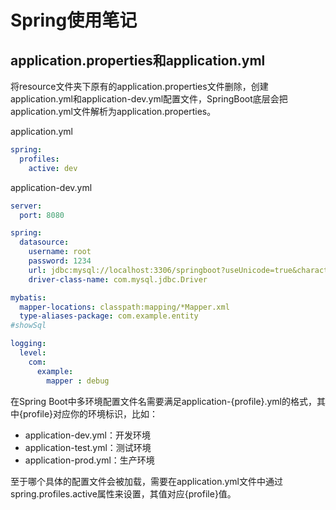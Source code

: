 # Spring使用笔记

## application.properties和application.yml

将resource文件夹下原有的application.properties文件删除，创建application.yml和application-dev.yml配置文件，SpringBoot底层会把application.yml文件解析为application.properties。

application.yml

```yml
spring:
  profiles:
    active: dev
```

application-dev.yml

```yml
server:
  port: 8080

spring:
  datasource:
    username: root
    password: 1234
    url: jdbc:mysql://localhost:3306/springboot?useUnicode=true&characterEncoding=utf-8&useSSL=true&serverTimezone=UTC
    driver-class-name: com.mysql.jdbc.Driver

mybatis:
  mapper-locations: classpath:mapping/*Mapper.xml
  type-aliases-package: com.example.entity
#showSql

logging:
  level:
    com:
      example:
        mapper : debug
```

在Spring Boot中多环境配置文件名需要满足application-{profile}.yml的格式，其中{profile}对应你的环境标识，比如：

* application-dev.yml：开发环境
* application-test.yml：测试环境
* application-prod.yml：生产环境

至于哪个具体的配置文件会被加载，需要在application.yml文件中通过spring.profiles.active属性来设置，其值对应{profile}值。
